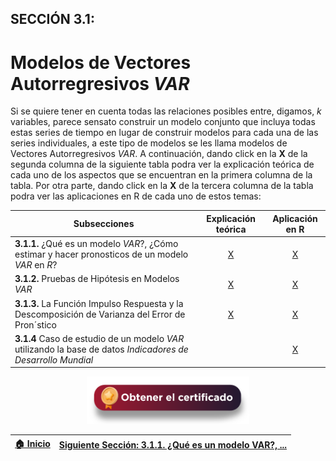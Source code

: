 ## SECCIÓN 3.1:
# Modelos de Vectores Autorregresivos $VAR$
Si se quiere tener en cuenta todas las relaciones posibles entre, digamos, $k$ variables, parece sensato construir un modelo conjunto que incluya todas estas series de tiempo en lugar de construir modelos para cada una de las series individuales, a este tipo de modelos se les llama modelos de Vectores Autorregresivos $VAR$. A continuación, dando click en la **X** de la segunda columna de la siguiente tabla podra ver la explicación teórica de cada uno de los aspectos que se encuentran en la primera columna de la tabla. Por otra parte, dando click en la **X** de la tercera columna de la tabla podra ver las aplicaciones en R de cada uno de estos temas:

| Subsecciones                                                                                                                                                               | Explicación teórica                 |  Aplicación en R                     |
|----------------------------------------------------------------------------------------------------------------------------------------------------------------------------|:-----------------------------------:|:------------------------------------:|
| **3.1.1.** ¿Qué es un modelo $VAR$?, ¿Cómo estimar y hacer pronosticos de un modelo $VAR$ en $R$? |  [X](Seccion03_01_01_T/Readme.md)    | [X](Seccion03_01_01_R/Readme.md)    | 
| **3.1.2.** Pruebas de Hipótesis en Modelos $VAR$                                                                                                                           |  [X](Seccion03_01_02_T/Readme.md)    | [X](Seccion03_01_02_R/Readme.md)     |
| **3.1.3.** La Función Impulso Respuesta y la Descomposición de Varianza del Error de Pron´stico                                                                            |  [X](Seccion03_01_03_T/Readme.md)    | [X](Seccion03_01_03_R/Readme.md) | 
| **3.1.4** Caso de estudio de un modelo $VAR$ utilizando la base de datos _Indicadores de Desarrollo Mundial_                                                                              |                                     | [X](Seccion03_01_04/Readme.md)                           | 



<div align="center"><a href="https://enlace-academico.escuelaing.edu.co/psc/FORMULARIO/EMPLOYEE/SA/c/EC_LOCALIZACION_RE.LC_FRM_ADMEDCO_FL.GBL" target="_blank"><img src="https://github.com/alvaroperdomo/World-Econometrics/blob/main/.icons/IconCEHBotonCertificado.png" alt="World-Econometrics" width="260" border="0" /></a></div>

| [:house: Inicio](../README.md)    | [Siguiente Sección: 3.1.1. ¿Qué es un modelo VAR?, ...](Seccion03_01_01_T/Readme.md) |
|-----------------------------------|-----------------------------------------------------------------------------------------------------------------------------|

